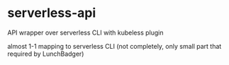 # serverless-api
API wrapper over serverless CLI with kubeless plugin

almost 1-1 mapping to serverless CLI (not completely, only small part that required by LunchBadger)
